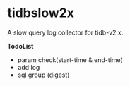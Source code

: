 # tidbslow2x
A slow query log collector for tidb-v2.x.

**TodoList**
- param check(start-time & end-time)
- add log
- sql group (digest)



